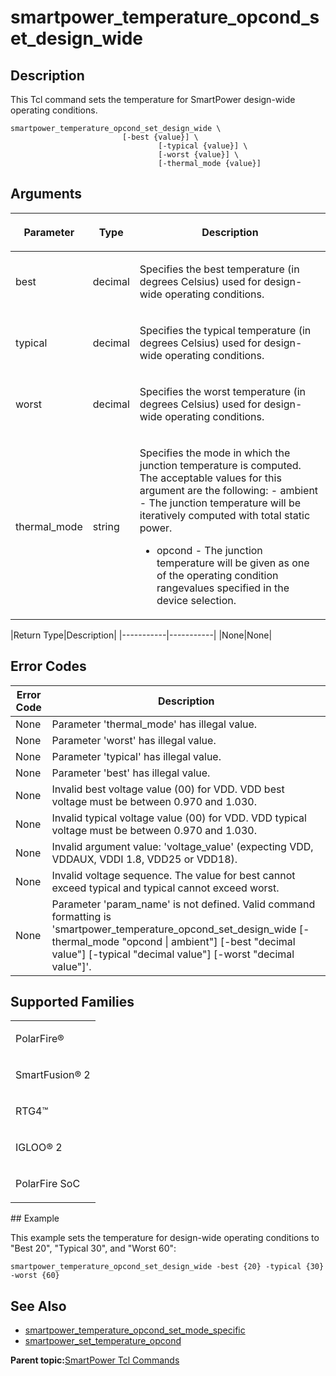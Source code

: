 # smartpower\_temperature\_opcond\_set\_design\_wide

## Description

This Tcl command sets the temperature for SmartPower design-wide operating conditions.

```
smartpower_temperature_opcond_set_design_wide \
		                 [-best {value}] \
                                 [-typical {value}] \
                                 [-worst {value}] \
                                 [-thermal_mode {value}]
```

## Arguments

<table id="GUID-7C9CA7CF-9A5A-4F46-B514-A9473F2A3554"><thead><tr><th>

Parameter

</th><th>

Type

</th><th>

Description

</th></tr></thead><tbody><tr><td>

best

</td><td>

decimal

</td><td>

Specifies the best temperature \(in degrees Celsius\) used for design-wide operating conditions.

</td></tr><tr><td>

typical

</td><td>

decimal

</td><td>

Specifies the typical temperature \(in degrees Celsius\) used for design-wide operating conditions.

</td></tr><tr><td>

worst

</td><td>

decimal

</td><td>

Specifies the worst temperature \(in degrees Celsius\) used for design-wide operating conditions.

</td></tr><tr><td>

thermal\_mode

</td><td>

string

</td><td>

Specifies the mode in which the junction temperature is computed. The acceptable values for this argument are the following: -   ambient - The junction temperature will be iteratively computed with total static power.
-   opcond - The junction temperature will be given as one of the operating condition rangevalues specified in the device selection.

</td></tr></tbody>
</table>|Return Type|Description|
|-----------|-----------|
|None|None|

## Error Codes

|Error Code|Description|
|----------|-----------|
|None|Parameter 'thermal\_mode' has illegal value.|
|None|Parameter 'worst' has illegal value.|
|None|Parameter 'typical' has illegal value.|
|None|Parameter 'best' has illegal value.|
|None|Invalid best voltage value \(00\) for VDD. VDD best voltage must be between 0.970 and 1.030.|
|None|Invalid typical voltage value \(00\) for VDD. VDD typical voltage must be between 0.970 and 1.030.|
|None|Invalid argument value: 'voltage\_value' \(expecting VDD, VDDAUX, VDDI 1.8, VDD25 or VDD18\).|
|None|Invalid voltage sequence. The value for best cannot exceed typical and typical cannot exceed worst.|
|None|Parameter 'param\_name' is not defined. Valid command formatting is 'smartpower\_temperature\_opcond\_set\_design\_wide \[-thermal\_mode "opcond \| ambient"\] \[-best "decimal value"\] \[-typical "decimal value"\] \[-worst "decimal value"\]'.|

## Supported Families

<table id="GUID-F9A539B7-D0BE-433A-B81F-A853D926A7A9"><tbody><tr><td>

PolarFire®

</td></tr><tr><td>

SmartFusion® 2

</td></tr><tr><td>

RTG4™

</td></tr><tr><td>

IGLOO® 2

</td></tr><tr><td>

PolarFire SoC

</td></tr></tbody>
</table>## Example

This example sets the temperature for design-wide operating conditions to "Best 20", "Typical 30", and "Worst 60":

```
smartpower_temperature_opcond_set_design_wide -best {20} -typical {30} -worst {60}
```

## See Also

-   [smartpower\_temperature\_opcond\_set\_mode\_specific](GUID-AB921559-8284-466D-BCDE-688C5922952D.md)
-   [smartpower\_set\_temperature\_opcond](GUID-30D0C25C-EC11-4D7A-9323-141657B71331.md)

**Parent topic:**[SmartPower Tcl Commands](GUID-33C45F08-A467-4461-B5EF-8D86325E235A.md)

